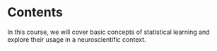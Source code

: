 # Contents

In this course, we will cover basic concepts of statistical learning and
explore their usage in a neuroscientific context.

```{tableofcontents}

```
